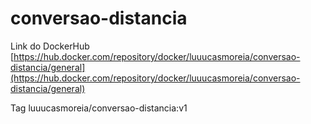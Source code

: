 # conversao-distancia

Link do DockerHub
[https://hub.docker.com/repository/docker/luuucasmoreia/conversao-distancia/general](https://hub.docker.com/repository/docker/luuucasmoreia/conversao-distancia/general)

Tag
luuucasmoreia/conversao-distancia:v1
